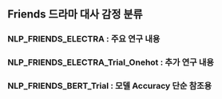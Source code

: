 ## Friends 드라마 대사 감정 분류 

### NLP_FRIENDS_ELECTRA : 주요 연구 내용 <br>
### NLP_FRIENDS_ELECTRA_Trial_Onehot : 추가 연구 내용<br>
### NLP_FRIENDS_BERT_Trial : 모델 Accuracy 단순 참조용

